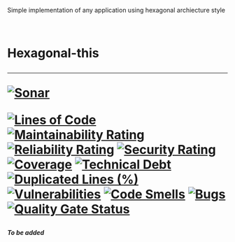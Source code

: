 
Simple implementation of any application using hexagonal archiecture style 


<h1>  
  <br />  
    Hexagonal-this  
  <hr />  

[![Sonar](https://github.com/sandeshkota/DesignPatterns/actions/workflows/sonar.yml/badge.svg)](https://github.com/bharatmane/hexagonal-this/actions/workflows/build.yml)

[![Lines of Code](https://sonarcloud.io/api/project_badges/measure?project=bharatmane_hexagonal-this&metric=ncloc)](https://sonarcloud.io/dashboard?id=bharatmane_hexagonal-this)  [![Maintainability Rating](https://sonarcloud.io/api/project_badges/measure?project=bharatmane_hexagonal-this&metric=sqale_rating)](https://sonarcloud.io/dashboard?id=bharatmane_hexagonal-this)  [![Reliability Rating](https://sonarcloud.io/api/project_badges/measure?project=bharatmane_hexagonal-this&metric=reliability_rating)](https://sonarcloud.io/dashboard?id=bharatmane_hexagonal-this)  [![Security Rating](https://sonarcloud.io/api/project_badges/measure?project=bharatmane_hexagonal-this&metric=security_rating)](https://sonarcloud.io/dashboard?id=bharatmane_hexagonal-this)  [![Coverage](https://sonarcloud.io/api/project_badges/measure?project=bharatmane_hexagonal-this&metric=coverage)](https://sonarcloud.io/dashboard?id=bharatmane_hexagonal-this)  [![Technical Debt](https://sonarcloud.io/api/project_badges/measure?project=bharatmane_hexagonal-this&metric=sqale_index)](https://sonarcloud.io/dashboard?id=bharatmane_hexagonal-this)  [![Duplicated Lines (%)](https://sonarcloud.io/api/project_badges/measure?project=bharatmane_hexagonal-this&metric=duplicated_lines_density)](https://sonarcloud.io/dashboard?id=bharatmane_hexagonal-this)  [![Vulnerabilities](https://sonarcloud.io/api/project_badges/measure?project=bharatmane_hexagonal-this&metric=vulnerabilities)](https://sonarcloud.io/dashboard?id=bharatmane_hexagonal-this)  [![Code Smells](https://sonarcloud.io/api/project_badges/measure?project=bharatmane_hexagonal-this&metric=code_smells)](https://sonarcloud.io/dashboard?id=bharatmane_hexagonal-this)  [![Bugs](https://sonarcloud.io/api/project_badges/measure?project=bharatmane_hexagonal-this&metric=bugs)](https://sonarcloud.io/dashboard?id=bharatmane_hexagonal-this)  [![Quality Gate Status](https://sonarcloud.io/api/project_badges/measure?project=bharatmane_hexagonal-this&metric=alert_status)](https://sonarcloud.io/dashboard?id=bharatmane_hexagonal-this)
</h1>  

**_To be added_**
